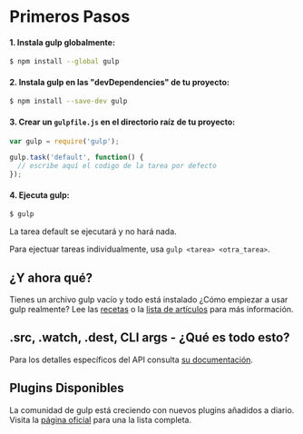 # Primeros Pasos

#### 1. Instala gulp globalmente:

```sh
$ npm install --global gulp
```

#### 2. Instala gulp en las "devDependencies" de tu proyecto:

```sh
$ npm install --save-dev gulp
```

#### 3. Crear un `gulpfile.js` en el directorio raíz de tu proyecto:

```js
var gulp = require('gulp');

gulp.task('default', function() {
  // escribe aquí el codigo de la tarea por defecto
});
```

#### 4. Ejecuta gulp:

```sh
$ gulp
```

La tarea default se ejecutará y no hará nada.

Para ejectuar tareas individualmente, usa `gulp <tarea> <otra_tarea>`.

## ¿Y ahora qué?

Tienes un archivo gulp vacío y todo está instalado ¿Cómo empiezar a usar gulp realmente? Lee las [recetas](recipes) o la [lista de artículos](README.md#articles) para más información.

## .src, .watch, .dest, CLI args - ¿Qué es todo esto?

Para los detalles específicos del API consulta [su documentación](API.md).

## Plugins Disponibles

La comunidad de gulp está creciendo con nuevos plugins añadidos a diario. Visita la [página oficial](http://gulpjs.com/plugins/) para una la lista completa.
